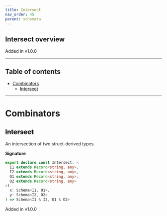 ```yaml
---
title: Intersect
nav_order: 45
parent: schemata
---
```


## Intersect overview

Added in v1.0.0

---

<h2 class="text-delta">Table of contents</h2>

- [Combinators](#combinators)
  - [~~Intersect~~](#intersect)

---

# Combinators

## ~~Intersect~~

An intersection of two struct-derived types.

**Signature**

```ts
export declare const Intersect: <
  I1 extends Record<string, any>,
  I2 extends Record<string, any>,
  O1 extends Record<string, any>,
  O2 extends Record<string, any>
>(
  x: Schema<I1, O1>,
  y: Schema<I2, O2>
) => Schema<I1 & I2, O1 & O2>
```

Added in v1.0.0
